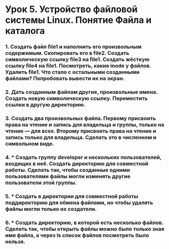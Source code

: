 # Урок 5. Устройство файловой системы Linux. Понятие Файла и каталога
### 1. Создать файл file1 и наполнить его произвольным содержимым. Скопировать его в file2. Создать символическую ссылку file3 на file1. Создать жёсткую ссылку file4 на file1. Посмотреть, какие inode у файлов. Удалить file1. Что стало с остальными созданными файлами? Попробовать вывести их на экран.
### 2. Дать созданным файлам другие, произвольные имена. Создать новую символическую ссылку. Переместить ссылки в другую директорию.
### 3. Создать два произвольных файла. Первому присвоить права на чтение и запись для владельца и группы, только на чтение — для всех. Второму присвоить права на чтение и запись только для владельца. Сделать это в численном и символьном виде.
### 4. * Создать группу developer и нескольких пользователей, входящих в неё. Создать директорию для совместной работы. Сделать так, чтобы созданные одними пользователями файлы могли изменять другие пользователи этой группы.
### 5. * Создать в директории для совместной работы поддиректорию для обмена файлами, но чтобы удалять файлы могли только их создатели.
### 6. * Создать директорию, в которой есть несколько файлов. Сделать так, чтобы открыть файлы можно было только зная имя файла, а через ls список файлов посмотреть было нельзя.